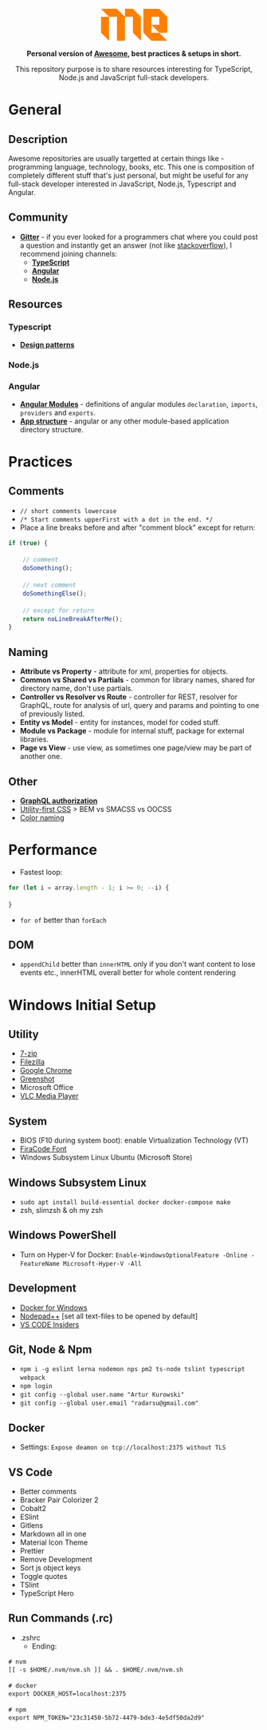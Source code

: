 <p align="center">
    <a href="https://github.com/radarsu/me/" target="blank" alt="me"><img src="https://github.com/radarsu/me/blob/master/assets/logo.png?raw=true" alt="me logo" /></a><br/>
</p>

<p align="center">
	<strong>Personal version of <a href="https://github.com/sindresorhus/awesome" target="_blank" alt="awesome">Awesome</a>, best practices & setups in short.</strong>
</p>

<p align="center">
	This repository purpose is to share resources interesting for TypeScript, Node.js and JavaScript full-stack developers.
</p>

# General

## Description
Awesome repositories are usually targetted at certain things like - programming language, technology, books, etc. This one is composition of completely different stuff that's just personal, but might be useful for any full-stack developer interested in JavaScript, Node.js, Typescript and Angular.

## Community
- <strong><a href="https://gitter.im/" target="_blank" alt="gitter">Gitter</a></strong> - if you ever looked for a programmers chat where you could post a question and instantly get an answer (not like <a href="https://stackoverflow.com" target="_blank" alt="stackoverflow">stackoverflow</a>), I recommend joining channels: 
  - <strong><a href="https://gitter.im/Microsoft/TypeScript" target="_blank" alt="typescript gitter">TypeScript</a></strong>
  - <strong><a href="https://gitter.im/angular/angular" target="_blank" alt="angular gitter">Angular</a></strong>
  - <strong><a href="https://gitter.im/nodejs/node" target="_blank" alt="node gitter">Node.js</a></strong>

## Resources

### Typescript
- <strong><a href="https://github.com/torokmark/design_patterns_in_typescript" target="_blank" alt="typescript design patterns">Design patterns</a></strong>

### Node.js

### Angular
- <strong><a href="https://malcoded.com/posts/angular-fundamentals-modules" target="_blank" alt="angular modules explained">Angular Modules</a></strong> - definitions of angular modules `declaration`, `imports`, `providers` and `exports`.
- <strong><a href="https://itnext.io/choosing-a-highly-scalable-folder-structure-in-angular-d987de65ec7" target="_blank" alt="angular app structure">App structure</a></strong> - angular or any other module-based application directory structure.

# Practices

## Comments
- `// short comments lowercase`
- `/* Start comments upperFirst with a dot in the end. */`
- Place a line breaks before and after "comment block" except for return:
```ts
if (true) {

	// comment
	doSomething();

	// next comment
	doSomethingElse();

    // except for return
    return noLineBreakAfterMe();
}
```

## Naming
- <strong>Attribute vs Property</strong> - attribute for xml, properties for objects.
- <strong>Common vs Shared vs Partials</strong> - common for library names, shared for directory name, don't use partials.
- <strong>Controller vs Resolver vs Route</strong> - controller for REST, resolver for GraphQL, route for analysis of url, query and params and pointing to one of previously listed.
- <strong>Entity vs Model</strong> - entity for instances, model for coded stuff.
- <strong>Module vs Package</strong> - module for internal stuff, package for external libraries.
- <strong>Page vs View</strong> - use view, as sometimes one page/view may be part of another one.

## Other
- <strong><a href="https://graphql.org/learn/authorization/" target="_blank" alt="angular modules explained">GraphQL authorization</a></strong>
- <a href="https://tailwindcss.com/docs/" target="_blank" alt="utility first tailwind">Utility-first CSS</a> &gt; BEM vs SMACSS vs OOCSS
- <a href="http://chir.ag/projects/name-that-color/#722E75" target="_blank" alt="tool for color naming">Color naming</a>

# Performance
- Fastest loop:
```ts
for (let i = array.length - 1; i >= 0; --i) {

}
```
- `for of` better than `forEach`

## DOM
- `appendChild` better than `innerHTML` only if you don't want content to lose events etc., innerHTML overall better for whole content rendering

# Windows Initial Setup

## Utility
- <a href="https://www.7-zip.org/" target="_blank">7-zip</a>
- <a href="https://filezilla-project.org/" target="_blank">Filezilla</a>
- <a href="https://www.google.com/intl/en/chrome/" target="_blank">Google Chrome</a>
- <a href="https://getgreenshot.org/" target="_blank">Greenshot</a>
- Microsoft Office
- <a href="https://www.videolan.org/" target="_blank">VLC Media Player</a>

## System
- BIOS (F10 during system boot): enable Virtualization Technology (VT)
- <a href="https://www.fontsquirrel.com/fonts/fira-code" target="_blank">FiraCode Font</a>
- Windows Subsystem Linux Ubuntu (Microsoft Store)

## Windows Subsystem Linux
- `sudo apt install build-essential docker docker-compose make`
- zsh, slimzsh & oh my zsh
  
## Windows PowerShell
- Turn on Hyper-V for Docker: `Enable-WindowsOptionalFeature -Online -FeatureName Microsoft-Hyper-V -All`

## Development
- <a href="https://download.docker.com/win/stable/Docker%20for%20Windows%20Installer.exe" target="_blank">Docker for Windows</a>
- <a href="https://notepad-plus-plus.org/download/" target="_blank">Nodepad++</a> [set all text-files to be opened by default]
- <a href="https://code.visualstudio.com/insiders/" target="_blank">VS CODE Insiders</a>

## Git, Node & Npm
- `npm i -g eslint lerna nodemon nps pm2 ts-node tslint typescript webpack`
- `npm login`
- `git config --global user.name "Artur Kurowski"`
- `git config --global user.email "radarsu@gmail.com"`

## Docker
- Settings: `Expose deamon on tcp://localhost:2375 without TLS`  

## VS Code
- Better comments
- Bracker Pair Colorizer 2
- Cobalt2
- ESlint
- Gitlens
- Markdown all in one
- Material Icon Theme
- Prettier
- Remove Development
- Sort js object keys
- Toggle quotes
- TSlint
- TypeScript Hero
 
## Run Commands (.rc)
- .zshrc
  - Ending: 
```
# nvm
[[ -s $HOME/.nvm/nvm.sh ]] && . $HOME/.nvm/nvm.sh

# docker
export DOCKER_HOST=localhost:2375

# npm
export NPM_TOKEN="23c31450-5b72-4479-bde3-4e5df50da2d9"
```
